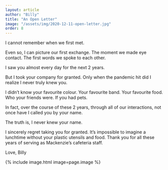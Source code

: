 ```yaml
---
layout: article
author: "Billy"
title: "An Open Letter"
image: "/assets/img/2020-12-11-open-letter.jpg"
order: 8
---
```


I cannot remember when we first met.

Even so, I can picture our first exchange. The moment we made eye contact. The first words we spoke to each other. 

I saw you almost every day for the next 2 years. 

But I took your company for granted. Only when the pandemic hit did I realize I never truly knew you.

I didn’t know your favourite colour. Your favourite band. Your favourite food. Who your friends were. If you had pets.

In fact, over the course of these 2 years, through all of our interactions, not once have I called you by your name. 

The truth is, I never knew your name. 

I sincerely regret taking you for granted. It’s impossible to imagine a lunchtime without your plastic utensils and food. Thank you for all these years of serving as Mackenzie’s cafeteria staff.

Love,
Billy

{% include image.html image=page.image %}
